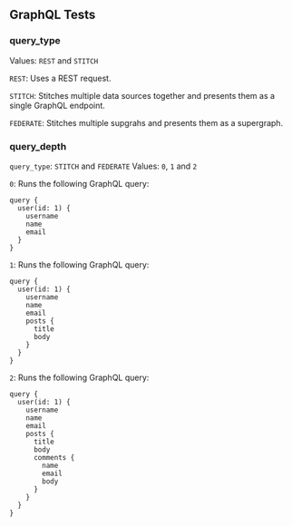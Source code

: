 ## GraphQL Tests

### query_type
Values: `REST` and `STITCH`

`REST`: Uses a REST request.

`STITCH`: Stitches multiple data sources together and presents them as a single GraphQL endpoint.

`FEDERATE`: Stitches multiple supgrahs and presents them as a supergraph.

### query_depth
`query_type`: `STITCH` and `FEDERATE`
Values: `0`, `1` and `2`

`0`: Runs the following GraphQL query:
```
query {
  user(id: 1) {
    username
    name
    email
  }
}
```

`1`: Runs the following GraphQL query:

```
query {
  user(id: 1) {
    username
    name
    email
    posts {
      title
      body
    }
  }
}
```


`2`: Runs the following GraphQL query:
```
query {
  user(id: 1) {
    username
    name
    email
    posts {
      title
      body
      comments {
        name
        email
        body
      }
    }
  }
}
```

